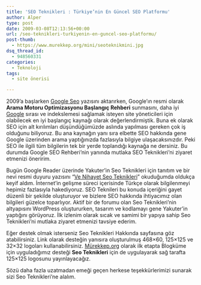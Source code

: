 ```yaml
---
title: 'SEO Teknikleri : Türkiye’nin En Güncel SEO Platformu'
author: Alper
type: post
date: 2009-03-08T12:13:56+00:00
url: /seo-teknikleri-turkiyenin-en-guncel-seo-platformu/
post-thumb:
  - https://www.murekkep.org/mini/seoteknikmini.jpg
dsq_thread_id:
  - 948560331
categories:
  - Teknoloji
tags:
  - site önerisi

---
```

2009&#8217;a başlarken [Google Seo][1] yazısını aktarırken, Google’ın resmi olarak **Arama Motoru Optimizasyonu Başlangıç Rehberi** sunmasını, daha iyi [Google][2] sırası ve indekslemesi sağlamak isteyen site yöneticileri için olabilecek en iyi başlangıç kaynağı olarak değerlendirmiştik. Buna ek olarak SEO için alt kırılımları düşündüğümüzde aslında yapılması gereken çok iş olduğunu biliyoruz. Bu ana kaynağın yanı sıra elbette SEO hakkında gene Google üzerinden arama yaptığınızda fazlasıyla bilgiye ulaşacaksınızdır. Peki SEO ile ilgili tüm bilgilerin tek bir yerde toplandığı kaynağa ne dersiniz. Bu durumda Google SEO Rehberi&#8217;nin yanında mutlaka SEO Teknikleri&#8217;ni ziyaret etmenizi öneririm. <!--more-->

Bugün Google Reader üzerinde Yakuter&#8217;in Seo Teknikleri için tanıtım ve bir nevi resmi duyuru yazısını &#8220;[Ve Nihayet Seo Teknikleri][3]&#8221; okuduğumda oldukça keyif aldım. İnternet&#8217;in gelişme süreci içerisinde Türkçe olarak bilgilenmeyi hepimiz fazlasıyla hakediyoruz. SEO Teknileri bu konuda içeriğini gayet düzenli bir şekilde oluşturuyor ve bizlere SEO hakkında ihtiyacımız olan bilgileri güzelce toparlıyor. Aktif bir de forumu olan Seo Teknikleri&#8217;nin altyapısını WordPress oluştururken, tasarım ve kodlamayı gene Yakuter&#8217;in yaptığını görüyoruz. İlk izlenim olarak sıcak ve samimi bir yapıya sahip Seo Teknikleri&#8217;ni mutlaka ziyaret etmenizi tavsiye ederim. 

Eğer destek olmak isterseniz Seo Teknikleri Hakkında sayfasına göz atabilirsiniz. Link olarak desteğin yanısıra oluşturulmuş 468&#215;60, 125&#215;125 ve 32&#215;32 logoları kullanabilirsiniz. [Mürekkep.org][4] olarak ilk etapta Blogküme için uyguladığımız desteği **Seo Teknikleri** için de uygulayarak sağ tarafta 125&#215;125 logosunu yayınlayacağız. 

Sözü daha fazla uzatmadan emeği geçen herkese teşekkürlerimizi sunarak sizi Seo Teknikleri&#8217;ne alalım.

 [1]: https://www.murekkep.org/google-seo-baslangic-rehberi-707
 [2]: https://www.murekkep.org/konu/web-uygulamalari-ve-internet/google
 [3]: https://www.yakuter.com/ve-nihayet-seo-teknikleri/
 [4]: https://murekkep.org